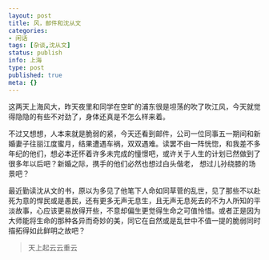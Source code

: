 ```yaml
---
layout: post
title: 风，邮件和沈从文
categories:
- 闲话
tags: [杂谈,沈从文]
status: publish
info: 上海
type: post
published: true
meta: {}
---
```


这两天上海风大，昨天夜里和同学在空旷的浦东很是坦荡的吹了吹江风，今天就觉得隐隐的有些不对劲了，身体还真是不怎么样来着。

不过又想想，人本来就是脆弱的紧，今天还看到邮件，公司一位同事五一期间和新婚妻子往丽江度蜜月，结果遭遇车祸，双双遇难。读罢不由一阵恍惚，和我差不多年纪的他们，想必本还怀着许多未完成的憧憬吧，或许关于人生的计划已然做到了很多年以后吧？新婚之际，携手的他们必然也想过白头偕老， 想过儿孙绕膝的场景吧？

最近勤读沈从文的书，原以为多见了他笔下人命如同草菅的乱世，见了那些不以赴死为意的悍民或是愚民，还有更多无声无息生，且无声无息死去的不为人所知的平淡故事，心应该更易放得开些，不意却偏生更觉得生命之可值怜惜。或者正是因为大师能将生命的那种各异而奇妙的美，同它在自然或是乱世中不值一提的脆弱同时描拓得如此鲜明之故吧？

> 天上起云云重云
